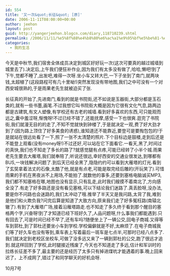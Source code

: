 ```yaml
---
id: 554
title: '又一次&quot;长征&quot; [原]'
date: 2006-11-11T08:00:00+00:00
author: jeehon
layout: post
guid: http://yangerjeehon.blogcn.com/diary,118710239.shtml
permalink: /2006/11/11/%e5%8f%88%e4%b8%80%e6%ac%a1%e9%95%bf%e5%be%81-%e5%8e%9f/
categories:
  - 我的生活
---
```

今天是中秋节,我们宿舍全体成员决定到城区好好玩一次(这次可要真的越过城墙到城里去了).决定后,上午我们便狂补作业,因为我们有太多没有做了,哈哈,懒吧!到了下午,觉都不睡了,出发吧,难得一次呀.坐小车又转大巴,一下子坐到了南门,就两块钱,太超植了(这段路程可有几十里呦!)突然发现没有带地图,我们之中可没有一个对西安城很熟的,于是雨果老先生就被迫买了张.

长征真的开始了,先进南门,看到的就是书院街,还不如说是玉器街,大部分都是玉石类的,就有一些书墨,画笔.不过我想它叫书院街大概是因为它很有文化气息,路两边都是古建筑,有文人塑像,有学校还有古老的城墙.看到好多喜欢的东西,可只能观而远之,囊中羞涩呀,惭愧呀!不过已经不错了,还能抚摩,感受一下也很爽.逛完了书院街,我们就漫无目的的走了,不知不觉就快到钟楼了,于是就决定一观,费了好大劲才到了(因为路上顶住了好多美食的诱惑),谁知道还不能靠近,要登可是要掏包包的!于是就站在很远处看了一下,照了一张不太清楚的照片.下个目标边是鼓楼,走到后还是不能登上观看(没有money呀!)不过还好,可以站在它下面看它.一看天,黑了,时间过的真快,我们也不知走了多长的路了?就感觉腿有点疼,可能已经转了小半个城.雨果老先生要去大雁塔,我们就奉陪了,听说还很远,幸好西安的交通业很发达,到哪都有BUS,一块钱解决问题了.到后天已经全黑了,隐隐约约可以看到大雁塔的灯光.看到了玄奘拿着法丈的石像,太酷了他,就是有点老,可能是取完经后雕的(开玩笑了).可惜雨果的手机在黑夜派不上用场,不能拍了.就数他的事多,还要到塞格电脑诚买MP3,我们都不知塞格在哪,地图也没有显示,只有乱走,此时我们艘摸不着南北了,方向感全没了.有走了好多路还是没有看见塞格,可以下结论我们迷路了.真丢脸呀,没办法,要是你不问路也会迷路的,我们太冲动了哦.推举了半天又是我问路,太背了我,难到是他们和火欺负我?问完后算是知道了大致方向,原来我们走了好多冤枉路(南辕北辙了).有到了大雁塔广场,接着沿雁塔路走.也不知走了多久终于看到那个醒目的塞格两个字,兴奋呀!到了才知道已经下班好久了,人品问题呀,什么事我们都能遇到.只有回去了,可是时间已经不早了,还有车吗?随便坐上了一辆公交,回电子商城.又得等车到郭杜,到了郭杜还要坐小车到学校.学校偏僻就是不好,太麻烦了.在电子商城我们等了好久车也没有等到,乘车表上写着最后一斑车是七点半,可那时已经八点多了.我们就决定到老校区坐校车,可做了没多远又来了一辆到郭杜的公交,跑了很远才追到.就这样回到了学校,此时腿接近残废了,今天也不知道走了多远,估计和军训时的拉练长征差不多了,最主要的还是经历了太多只有掉进煤吭才能遇着的事.晚上回来迟了，上不成网了,错过了和同学聊天的好机会呀.
                                                                                      
10月7号